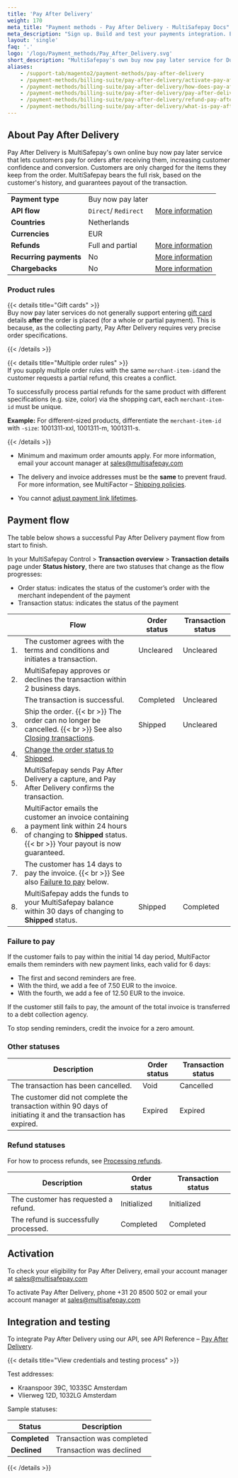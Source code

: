 ```yaml
---
title: 'Pay After Delivery'
weight: 170
meta_title: "Payment methods - Pay After Delivery - MultiSafepay Docs"
meta_description: "Sign up. Build and test your payments integration. Explore our products and services. Use our API Reference, SDKs, and wrappers. Get support."
layout: 'single'
faq: '.'
logo: '/logo/Payment_methods/Pay_After_Delivery.svg' 
short_description: "MultiSafepay's own buy now pay later service for Dutch merchants"
aliases:
    - /support-tab/magento2/payment-methods/pay-after-delivery
    - /payment-methods/billing-suite/pay-after-delivery/activate-pay-after-delivery 
    - /payment-methods/billing-suite/pay-after-delivery/how-does-pay-after-delivery-work
    - /payment-methods/billing-suite/pay-after-delivery/pay-after-delivery-testing
    - /payment-methods/billing-suite/pay-after-delivery/refund-pay-after-delivery
    - /payment-methods/billing-suite/pay-after-delivery/what-is-pay-after-delivery
---
```


## About Pay After Delivery
Pay After Delivery is MultiSafepay's own online buy now pay later service that lets customers pay for orders after receiving them, increasing customer confidence and conversion. Customers are only charged for the items they keep from the order. MultiSafepay bears the full risk, based on the customer's history, and guarantees payout of the transaction.

|   |   |   |
|---|---|---| 
| **Payment type** | Buy now pay later   |  | 
| **API flow** | `Direct`/ `Redirect` | [More information](/faq/api/difference-between-direct-and-redirect) | 
| **Countries** | Netherlands |  | 
| **Currencies** | EUR |  |
| **Refunds** | Full and partial | [More information](/payment-methods/billing-suite/pay-after-delivery/faq/processing-refunds/) |
| **Recurring payments** | No | [More information](/tools/recurring-payments) |
| **Chargebacks** | No | [More information](/faq/chargebacks) |

### Product rules

{{< details title="Gift cards" >}}
&nbsp;  
Buy now pay later services do not generally support entering [gift card](/payment-methods/prepaid-cards/gift-cards) details **after** the order is placed (for a whole or partial payment). This is because, as the collecting party, Pay After Delivery requires very precise order specifications. 

{{< /details >}}

{{< details title="Multiple order rules" >}}
&nbsp;  
If you supply multiple order rules with the same `merchant-item-id`and the customer requests a partial refund, this creates a conflict. 

To successfully process partial refunds for the same product with different specifications (e.g. size, color) via the shopping cart, each `merchant-item-id` must be unique.

**Example:** For different-sized products, differentiate the `merchant-item-id` with `-size`: 1001311-xxl, 1001311-m, 1001311-s.

{{< /details >}}

- Minimum and maximum order amounts apply. For more information, email your account manager at <sales@multisafepay.com>

- The delivery and invoice addresses must be the **same** to prevent fraud. For&nbsp;more information, see MultiFactor – [Shipping policies](https://www.multifactor.nl/voorwaarden/shipping-policies).

- You cannot [adjust payment link lifetimes](/faq/api/lifetime-of-a-payment-link).

## Payment flow

The table below shows a successful Pay After Delivery payment flow from start to finish.

In your MultiSafepay Control > **Transaction overview** > **Transaction details** page under **Status history**, there are two statuses that change as the flow progresses:

- Order status: indicates the status of the customer’s order with the merchant independent of the payment
- Transaction status: indicates the status of the payment

|    | Flow | Order status | Transaction status | 
|----|------|--------------|--------------------|
| 1. | The customer agrees with the terms and conditions and initiates a transaction. | Uncleared | Uncleared |
| 2. | MultiSafepay approves or declines the transaction within 2 business days. |   |   |
|   | The transaction is successful. | Completed | Uncleared |
| 3. | Ship the order. {{< br >}} The order can no longer be cancelled. {{< br >}} See also [Closing transactions](/payment-methods/billing-suite/pay-after-delivery/faq/closing-transactions). | Shipped | Uncleared |
| 4. | [Change the order status to Shipped](/payment-methods/billing-suite/pay-after-delivery/faq/changing-order-status-to-shipped/). |   |   |
| 5. | MultiSafepay sends Pay After Delivery a capture, and Pay After Delivery confirms the transaction. |   |   |
| 6. | MultiFactor emails the customer an invoice containing a payment link within 24 hours of changing to **Shipped** status. {{< br >}} Your payout is now guaranteed.|   |   |
| 7. | The customer has 14 days to pay the invoice. {{< br >}} See also [Failure to pay](#failure-to-pay) below. |   |   |
| 8. | MultiSafepay adds the funds to your MultiSafepay balance within 30 days of changing to **Shipped** status. | Shipped | Completed |

### Failure to pay

If the customer fails to pay within the initial 14 day period, MultiFactor emails them reminders with new payment links, each valid for 6 days: 

- The first and second reminders are free. 
- With the third, we add a fee of 7.50 EUR to the invoice. 
- With the fourth, we add a fee of 12.50 EUR to the invoice. 

If the customer still fails to pay, the amount of the total invoice is transferred to a debt collection agency. 

To stop sending reminders, credit the invoice for a zero amount. 

### Other statuses

| Description | Order status | Transaction status | 
|---|---|---|
| The transaction has been cancelled. | Void | Cancelled |
| The customer did not complete the transaction within 90 days of initiating it and the transaction has expired. | Expired | Expired |

### Refund statuses

For how to process refunds, see [Processing refunds](/payment-methods/billing-suite/pay-after-delivery/faq/processing-refunds/).

| Description | Order status | Transaction status |
|---|---|---|
| The customer has requested a refund. | Initialized | Initialized |  
| The refund is successfully processed. | Completed | Completed | 

## Activation
To check your eligibility for Pay After Delivery, email your account manager at <sales@multisafepay.com>

To activate Pay After Delivery, phone +31 20 8500 502 or email your account manager at <sales@multisafepay.com> 

## Integration and testing
To integrate Pay After Delivery using our API, see API Reference – [Pay After Delivery](/api/#pay-after-delivery).

{{< details title="View credentials and testing process" >}}

Test addresses:

- Kraanspoor 39C, 1033SC Amsterdam
- Vlierweg 12D, 1032LG Amsterdam

Sample statuses:

| Status | Description |
|---|---|
| **Completed** | Transaction was completed |
| **Declined** | Transaction was declined |

{{< /details >}}

